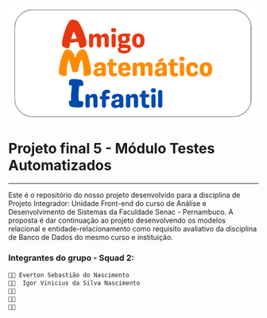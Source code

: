 ![capa](images/logo.png)    

# Projeto final  5 - Módulo Testes Automatizados
____
Este é o repositório do nosso projeto desenvolvido para a disciplina de Projeto Integrador: Unidade Front-end do curso de Análise e Desenvolvimento de Sistemas da Faculdade Senac - Pernambuco. A proposta é dar continuação ao projeto desenvolvendo os modelos relacional e entidade-relacionamento como requisito avaliativo da disciplina de Banco de Dados do mesmo curso e instituição.

### Integrantes do grupo - Squad 2:

    👨‍💻 Everton Sebastião do Nascimento 
    👨‍💻  Igor Vinicius da Silva Nascimento
    👨‍💻   
    👨‍💻 
    👨‍💻 
